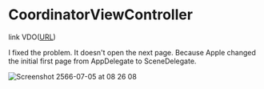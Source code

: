# CoordinatorViewController

link VDO([URL](https://www.youtube.com/watch?v=7HgbcTqxoN4))

I fixed the problem. It doesn't open the next page. 
Because Apple changed the initial first page from AppDelegate to SceneDelegate.

![Screenshot 2566-07-05 at 08 26 08](https://github.com/apinun-wong/CoordinatorViewController/assets/49288081/6e9b5cbb-cff3-480b-9967-53c3ee79f4a0)
